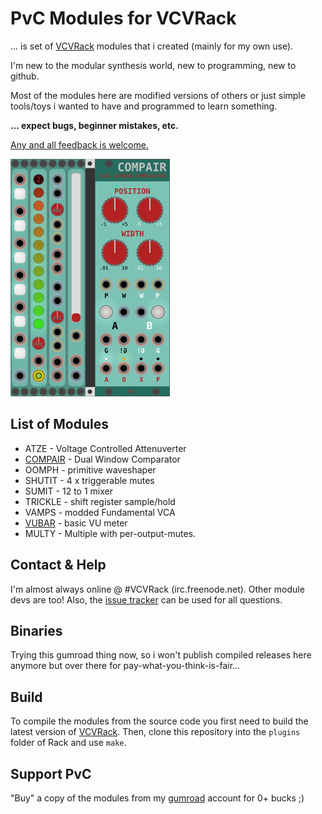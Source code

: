 
# PvC Modules for VCVRack

... is set of [VCVRack](https://www.vcvrack.com) modules that i created (mainly for my own use).

I'm new to the modular synthesis world, new to programming, new to github.

Most of the modules here are modified versions of others or just simple tools/toys
i wanted to have and programmed to learn something.


**... expect bugs, beginner mistakes, etc.**


[Any and all feedback is welcome.](https://github.com/phdsg/PvC/issues)


![All Modules](/images/AllModules.png?raw=true "All Modules")

## List of Modules
* ATZE - Voltage Controlled Attenuverter
* [COMPAIR](https://github.com/phdsg/PvC/wiki/Compair) - Dual Window Comparator
* OOMPH - primitive waveshaper
* SHUTIT - 4 x triggerable mutes
* SUMIT - 12 to 1 mixer
* TRICKLE - shift register sample/hold
* VAMPS - modded Fundamental VCA
* [VUBAR](https://github.com/phdsg/PvC/wiki/VuBar) - basic VU meter
* MULTY - Multiple with per-output-mutes.

## Contact & Help
I'm almost always online @ #VCVRack (irc.freenode.net). Other module devs are too!
Also, the [issue tracker](https://github.com/phdsg/PvC/issues) can be used for all questions.

## Binaries
Trying this gumroad thing now, so i won't publish compiled releases here anymore but over there for pay-what-you-think-is-fair...


## Build
To compile the modules from the source code you first need to build the latest version of [VCVRack](https://github.com/VCVRack/Rack).
Then, clone this repository into the `plugins` folder of Rack and use `make`.


## Support PvC

"Buy" a copy of the modules from my [gumroad](https://gumroad.com/l/kXPIO) account for 0+ bucks ;)
